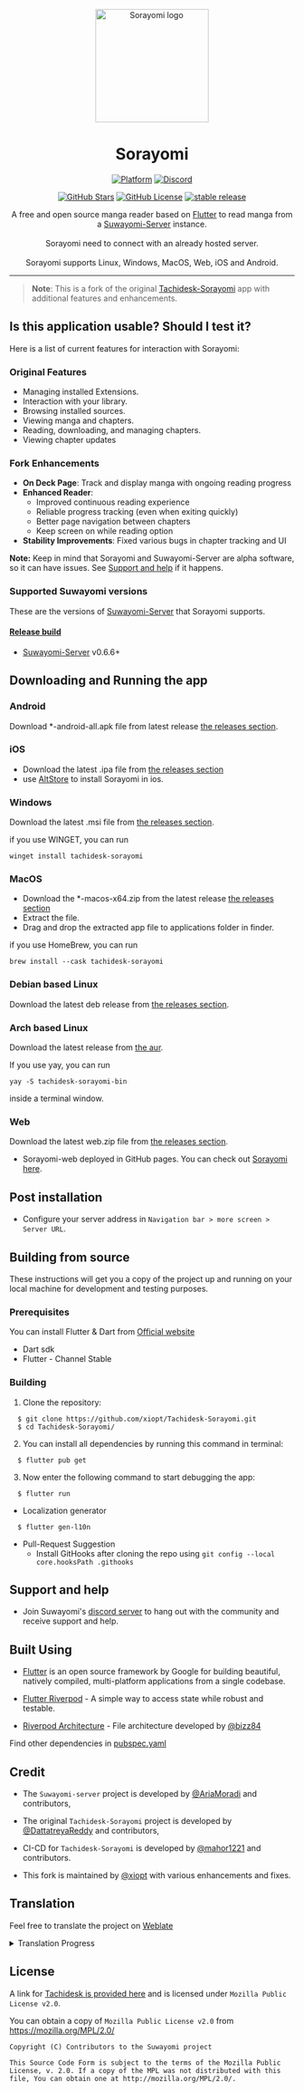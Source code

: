 <p align="center">
 <img width=200px height=200px src="assets/icons/launcher/sorayomi_icon.png" alt="Sorayomi logo"/>
</p>

<h1 align="center"> Sorayomi </h1>

<div align="center">

[![Platform](https://img.shields.io/badge/platform-Android%20%7C%20iOS%20%7C%20Linux%20%7C%20Windows%20%7C%20MacOS%20%7C%20Web-lightgrey)][release]
[![Discord](https://img.shields.io/discord/801021177333940224.svg?label=discord&labelColor=7289da&color=2c2f33&style=flat)](https://discord.gg/DDZdqZWaHA)

</div>

<div align="center">

[![GitHub Stars](https://img.shields.io/github/stars/xiopt/Tachidesk-Sorayomi)](https://github.com/xiopt/Tachidesk-Sorayomi)
[![GitHub License](https://img.shields.io/github/license/xiopt/Tachidesk-Sorayomi)](https://github.com/xiopt/Tachidesk-Sorayomi/blob/main/LICENSE)
[![stable release](https://img.shields.io/github/release/xiopt/Tachidesk-Sorayomi.svg?maxAge=3600&label=download)](https://github.com/xiopt/Tachidesk-Sorayomi/releases)

</div>



<p align="center">
A free and open source manga reader based on <a href="https://flutter.dev/">Flutter</a> to read manga from a <a href="https://github.com/Suwayomi/Tachidesk-Server">Suwayomi-Server</a> instance.</br></br>
Sorayomi need to connect with an already hosted server.</br></br>
Sorayomi supports Linux, Windows, MacOS, Web, iOS and Android.
</p>

---

> **Note**: This is a fork of the original [Tachidesk-Sorayomi](https://github.com/Suwayomi/Tachidesk-Sorayomi) app with additional features and enhancements. 

## Is this application usable? Should I test it?

Here is a list of current features for interaction with Sorayomi:

### Original Features
- Managing installed Extensions.
- Interaction with your library.
- Browsing installed sources.
- Viewing manga and chapters.
- Reading, downloading, and managing chapters.
- Viewing chapter updates

### Fork Enhancements
- **On Deck Page**: Track and display manga with ongoing reading progress
- **Enhanced Reader**: 
  - Improved continuous reading experience
  - Reliable progress tracking (even when exiting quickly)
  - Better page navigation between chapters
  - Keep screen on while reading option
- **Stability Improvements**: Fixed various bugs in chapter tracking and UI

**Note:** Keep in mind that Sorayomi and Suwayomi-Server are alpha software, so it can have issues. See [Support and help](#support-and-help) if it happens.


### Supported Suwayomi versions

These are the versions of [Suwayomi-Server][suwayomi-server] that Sorayomi supports.

#### [Release build][release]

- [Suwayomi-Server][suwayomi-server] v0.6.6+


## Downloading and Running the app

### Android

Download *-android-all.apk file from latest release [the releases section][release].


### iOS

- Download the latest .ipa file from [the releases section][release]
- use [AltStore](https://altstore.io/) to install Sorayomi in ios.

### Windows

Download the latest .msi file from [the releases section][release].

if you use WINGET, you can run
```
winget install tachidesk-sorayomi
```

### MacOS

- Download the *-macos-x64.zip from the latest release [the releases section][release]
- Extract the file.
- Drag and drop the extracted app file to applications folder in finder.

if you use HomeBrew, you can run
```
brew install --cask tachidesk-sorayomi
```

### Debian based Linux

Download the latest deb release from [the releases section][release].

### Arch based Linux

Download the latest release from [the aur](https://aur.archlinux.org/packages/tachidesk-sorayomi-bin).

If you use yay, you can run
```
yay -S tachidesk-sorayomi-bin
```
inside a terminal window.

### Web

Download the latest web.zip file from [the releases section][release].

- Sorayomi-web deployed in GitHub pages. You can check out [Sorayomi here](https://suwayomi.github.io/Tachidesk-Sorayomi/).


## Post installation

  - Configure your server address in `Navigation bar > more screen > Server URL`.

## Building from source

These instructions will get you a copy of the project up and running on your local machine for development and testing purposes.

### Prerequisites

You can install Flutter & Dart from [Official website](https://docs.flutter.dev/get-started/install)

  - Dart sdk
  - Flutter - Channel Stable

### Building

1.  Clone the repository:

```
  $ git clone https://github.com/xiopt/Tachidesk-Sorayomi.git
  $ cd Tachidesk-Sorayomi/
```
2.  You can install all dependencies by running this command in terminal:

```
  $ flutter pub get
```

3.  Now enter the following command to start debugging the app:

```
  $ flutter run
```

-  Localization generator
```
  $ flutter gen-l10n
```

- Pull-Request Suggestion
  - Install GitHooks after cloning the repo using `git config --local core.hooksPath .githooks`

## Support and help

-   Join Suwayomi's [discord server](https://discord.gg/DDZdqZWaHA) to hang out with the community and receive support and help.


## Built Using

- [Flutter](https://flutter.dev/) is an open source framework by Google for building beautiful, natively compiled, multi-platform applications from a single codebase.

- [Flutter Riverpod](https://pub.dev/packages/riverpod/) - A simple way to access state while robust and testable.

- [Riverpod Architecture](https://codewithandrea.com/articles/flutter-app-architecture-riverpod-introduction/) - File architecture developed by [@bizz84](https://github.com/bizz84)

Find other dependencies in [pubspec.yaml](pubspec.yaml)

## Credit

- The `Suwayomi-server` project is developed by [@AriaMoradi](https://github.com/AriaMoradi) and contributors,

- The original `Tachidesk-Sorayomi` project is developed by [@DattatreyaReddy](https://github.com/DattatreyaReddy) and contributors,

- CI-CD for `Tachidesk-Sorayomi` is developed by [@mahor1221](https://github.com/mahor1221) and contributors.

- This fork is maintained by [@xiopt](https://github.com/xiopt) with various enhancements and fixes.

## Translation
Feel free to translate the project on [Weblate](https://hosted.weblate.org/projects/suwayomi/tachidesk-sorayomi/)

<details><summary>Translation Progress</summary>
<a href="https://hosted.weblate.org/engage/suwayomi/">
<img src="https://hosted.weblate.org/widgets/suwayomi/-/tachidesk-sorayomi/multi-auto.svg" alt="Translation status" />
</a>
</details>

## License

A link for [Tachidesk is provided here](https://github.com/Suwayomi/Tachidesk) and is licensed under `Mozilla Public License v2.0`.

You can obtain a copy of `Mozilla Public License v2.0` from https://mozilla.org/MPL/2.0/


    Copyright (C) Contributors to the Suwayomi project

    This Source Code Form is subject to the terms of the Mozilla Public
    License, v. 2.0. If a copy of the MPL was not distributed with this
    file, You can obtain one at http://mozilla.org/MPL/2.0/.


[release]: https://github.com/xiopt/Tachidesk-Sorayomi/releases
[suwayomi-server]: https://github.com/Suwayomi/Suwayomi-Server
[suwayomi-server-preview]: https://github.com/Suwayomi/Suwayomi-Server-preview/releases
